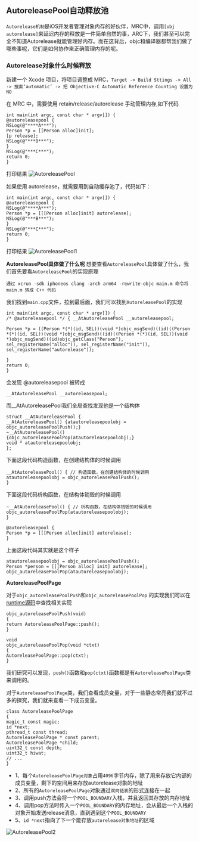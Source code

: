 ## AutoreleasePool自动释放池

`Autorelease机制`是iOS开发者管理对象内存的好伙伴，MRC中，调用`[obj autorelease]`来延迟内存的释放是一件简单自然的事，ARC下，我们甚至可以完全不知道Autorelease就能管理好内存。而在这背后，objc和编译器都帮我们做了哪些事呢，它们是如何协作来正确管理内存的呢。


### Autorelease对象什么时候释放

新建一个 Xcode 项目，将项目调整成 MRC，`Target -> Build Sttings -> All -> 搜索‘automatic’ -> 把 Objective-C Automatic Reference Counting 设置为 NO`

在 MRC 中，需要使用 retain/release/autorelease 手动管理内存,如下代码
```
int main(int argc, const char * argv[]) {
@autoreleasepool {
NSLog(@"****A***");
Person *p = [[Person alloc]init];
[p release];
NSLog(@"***B***");
}
NSLog(@"***C***");
return 0;
}
```
打印结果
![AutoreleasePool](https://github.com/SunshineBrother/JHBlog/blob/master/iOS知识点/iOS底层/内存管理/AutoreleasePool.png)

如果使用 autorelease，就需要用到自动缓存池了，代码如下：
```
int main(int argc, const char * argv[]) {
@autoreleasepool {
NSLog(@"****A***");
Person *p = [[[Person alloc]init] autorelease];
NSLog(@"***B***");
}
NSLog(@"***C***");
return 0;
}
```
打印结果
![AutoreleasePool1](https://github.com/SunshineBrother/JHBlog/blob/master/iOS知识点/iOS底层/内存管理/AutoreleasePool1.png)

**AutoreleasePool具体做了什么呢**
想要查看`AutoreleasePool`具体做了什么，我们首先要看`AutoreleasePool`的实现原理

`通过 xcrun -sdk iphoneos clang -arch arm64 -rewrite-objc main.m 命令将 main.m 转成 C++ 代码`

我们找到`main.cpp`文件，拉到最后面，我们可以找到`AutoreleasePool`的实现
```
int main(int argc, const char * argv[]) {
/* @autoreleasepool */ { __AtAutoreleasePool __autoreleasepool; 

Person *p = ((Person *(*)(id, SEL))(void *)objc_msgSend)((id)((Person *(*)(id, SEL))(void *)objc_msgSend)((id)((Person *(*)(id, SEL))(void *)objc_msgSend)((id)objc_getClass("Person"), sel_registerName("alloc")), sel_registerName("init")), sel_registerName("autorelease"));

}
return 0;
}
```

会发现 @autoreleasepool 被转成
```
__AtAutoreleasePool __autoreleasepool;
```
而__AtAutoreleasePool我们全局查找发现他是一个结构体
```
struct __AtAutoreleasePool {
__AtAutoreleasePool() {atautoreleasepoolobj = objc_autoreleasePoolPush();}
~__AtAutoreleasePool() {objc_autoreleasePoolPop(atautoreleasepoolobj);}
void * atautoreleasepoolobj;
};
```

下面这段代码构造函数，在创建结构体的时候调用
```
__AtAutoreleasePool() { // 构造函数，在创建结构体的时候调用
atautoreleasepoolobj = objc_autoreleasePoolPush();
}
```
下面这段代码析构函数，在结构体销毁的时候调用
```
~__AtAutoreleasePool() { // 析构函数，在结构体销毁的时候调用
objc_autoreleasePoolPop(atautoreleasepoolobj);
}
```


```
@autoreleasepool {
Person *p = [[[Person alloc]init] autorelease];
}
```
上面这段代码其实就是这个样子
```
atautoreleasepoolobj = objc_autoreleasePoolPush();
Person *person = [[[Person alloc] init] autorelease];
objc_autoreleasePoolPop(atautoreleasepoolobj);
```

**AutoreleasePoolPage**

对于`objc_autoreleasePoolPush`和`objc_autoreleasePoolPop`
的实现我们可以在[runtime源码](https://opensource.apple.com/source/objc4/)中查找相关实现

```
objc_autoreleasePoolPush(void)
{
return AutoreleasePoolPage::push();
}

void
objc_autoreleasePoolPop(void *ctxt)
{
AutoreleasePoolPage::pop(ctxt);
}
```
我们研究可以发现，`push()`函数和`pop(ctxt)`函数都是有`AutoreleasePoolPage`类来调用的。

对于`AutoreleasePoolPage`类，我们查看成员变量，对于一些静态常亮我们就不过多的探究，我们就来查看一下成员变量。
```
class AutoreleasePoolPage 
{
magic_t const magic;
id *next;
pthread_t const thread;
AutoreleasePoolPage * const parent;
AutoreleasePoolPage *child;
uint32_t const depth;
uint32_t hiwat;
// ...
}
```

- 1、每个`AutoreleasePoolPage对象`占用`4096`字节内存，除了用来存放它内部的成员变量，剩下的空间用来存放autorelease对象的地址
- 2、所有的`AutoreleasePoolPage`对象通过`双向链表`的形式连接在一起
- 3、调用push方法会将一个`POOL_BOUNDARY`入栈，并且返回其存放的内存地址
- 4、调用pop方法时传入一个`POOL_BOUNDARY`的内存地址，会从最后一个入栈的对象开始发送release消息，直到遇到这个`POOL_BOUNDARY`
- 5、`id *next`指向了下一个能存放`autorelease对象地址`的区域  

![AutoreleasePool2](https://github.com/SunshineBrother/JHBlog/blob/master/iOS知识点/iOS底层/内存管理/AutoreleasePool2.png)







